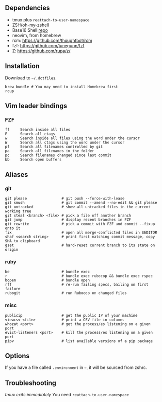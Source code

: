 ## Dependencies

- tmux plus `reattach-to-user-namespace`
- ZSH/oh-my-zshell
- Base16 Shell [repo](https://github.com/chriskempson/base16-shell)
- neovim, from homebrew
- rcm: https://github.com/thoughtbot/rcm
- fzf: https://github.com/junegunn/fzf
- Z: https://github.com/rupa/z/

## Installation

Download to `~/.dotfiles`.

```
brew bundle # You may need to install Homebrew first
rcup
```

## Vim leader bindings

### FZF

``` 
ff     Search inside all files
F      Search all ctags
w      Search inside all files using the word under the cursor
W      Search all ctags using the word under the cursor
pf     Search all filenames controlled by git
pa     Search all filenames in the folder
pc     Search filenames changed since last commit 
bb     Search open buffers 
```

## Aliases

### git

```
git please                # git push --force-with-lease
git smush                 # git commit --amend --no-edit && git please
git untracked             # show all untracked files in the current working tree
git steal <branch> <file> # pick a file off another branch
git jump                  # display recent branches in FZF 
git rewrite               # pick a commit with FZF and commit --fixup onto it
fix                       # open all merge-conflicted files in $EDITOR
shaf <search string>      # print first matching commit message, copy SHA to clipboard 
gset                      # hard-reset current branch to its state on origin
```

### ruby

```
be                        # bundle exec
r                         # bundle exec rubocop && bundle exec rspec
bopen                     # bundle open
rff                       # re-run failing specs, bailing on first failure
rubogit                   # run Rubocop on changed files
```

### misc

```
publicip                  # get the public IP of your machine
viewcsv <file>            # print a CSV file in columns
whozat <port>             # get the process/es listening on a given port
evict-listeners <port>    # kill the process/es listening on a given port
pipv                      # list available versions of a pip package
```

## Options

If you have a file called `.environment` in `~`, it will be sourced from zshrc.

## Troubleshooting

_tmux exits immediately_ You need `reattach-to-user-namespace`
